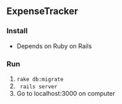 ## ExpenseTracker

### Install 

* Depends on Ruby on Rails

### Run

1. ` rake db:migrate `
2. ` rails server`
3. Go to localhost:3000 on computer




